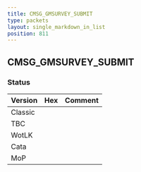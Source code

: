 ```yaml
---
title: CMSG_GMSURVEY_SUBMIT
type: packets
layout: single_markdown_in_list
position: 811
---
```


## CMSG_GMSURVEY_SUBMIT

### Status

Version | Hex | Comment
---------- | ---------- | ---------- 
Classic |  |  
TBC |  |  
WotLK |  |  
Cata |  |  
MoP |  |  